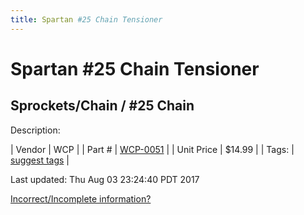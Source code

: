 ```yaml
---
title: Spartan #25 Chain Tensioner
---
```


# Spartan #25 Chain Tensioner
## Sprockets/Chain / #25 Chain
Description: 	 

| Vendor | WCP | 
| Part # | [WCP-0051](http://www.wcproducts.net/WCP-0051) | 
| Unit Price | $14.99 | 
| Tags: | [suggest tags](https://docs.google.com/forms/d/e/1FAIpQLSeWyY8v3RgOty-MyWmh9U0iivNYN_molChYyS-0U-o-kOAv_g/viewform) | 

Last updated: Thu Aug 03 23:24:40 PDT 2017

 [Incorrect/Incomplete information?](https://docs.google.com/forms/d/e/1FAIpQLSeWyY8v3RgOty-MyWmh9U0iivNYN_molChYyS-0U-o-kOAv_g/viewform)